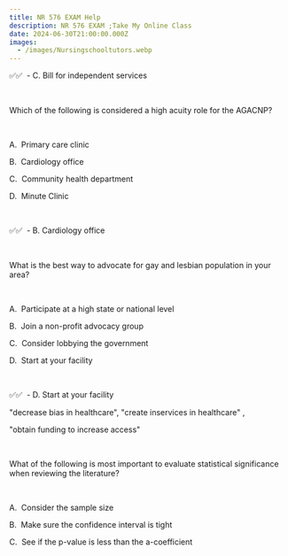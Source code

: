 ```yaml
---
title: NR 576 EXAM Help
description: NR 576 EXAM ;Take My Online Class
date: 2024-06-30T21:00:00.000Z
images:
  - /images/Nursingschooltutors.webp
---
```


✅✅  - C. Bill for independent
services 

 

Which of the
following is considered a high acuity role for the AGACNP? 

 

A.  Primary care clinic 

B.  Cardiology office 

C.  Community health department 

D.  Minute Clinic  

 

✅✅  - B. Cardiology office 

 

What is the best
way to advocate for gay and lesbian population in your area? 

 

A.  Participate at a high state or national level 

B.  Join a non-profit advocacy group 

C.  Consider lobbying the government 

D.  Start at your facility  

 

✅✅  - D. Start at your facility 

"decrease bias in healthcare",
"create inservices in healthcare" , 

"obtain
funding to increase access" 

 

What of the
following is most important to evaluate statistical significance when reviewing
the literature? 

 

A.  Consider the sample size 

B.  Make sure the confidence interval is tight 

C.  See if the p-value is less than the a-coefficient 
